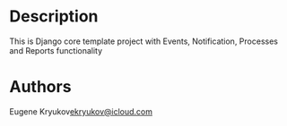 # Description

This is Django core template project with  Events, Notification, Processes and Reports functionality

# Authors
Eugene Kryukov<ekryukov@icloud.com>

